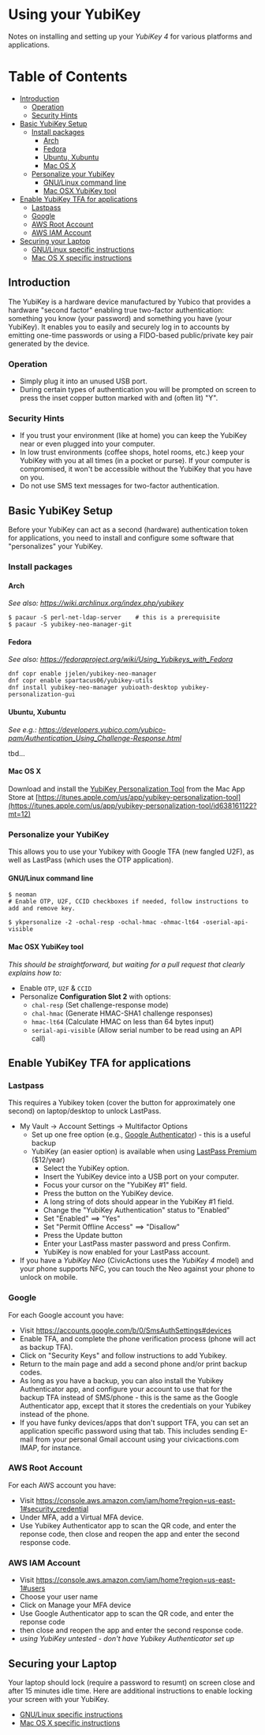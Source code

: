 # Using your YubiKey

Notes on installing and setting up your *YubiKey 4* for various platforms and applications.

Table of Contents
=================

* [Introduction](#introduction)
  * [Operation](#operation)
  * [Security Hints](#security-hints)
* [Basic YubiKey Setup](#basic-yubikey-setup)
  * [Install packages](#install-packages)
	* [Arch](#arch)
	* [Fedora](#fedora)
	* [Ubuntu, Xubuntu](#ubuntu-xubuntu)
	* [Mac OS X](#mac-os-x)
  * [Personalize your YubiKey](#personalize-your-yubikey)
	* [GNU/Linux command line](#gnulinux-command-line)
	* [Mac OSX YubiKey tool](#mac-osx-yubikey-tool)
* [Enable YubiKey TFA for applications](#enable-yubikey-tfa-for-applications)
  * [Lastpass](#lastpass)
  * [Google](#google)
  * [AWS Root Account](#aws-root-account)
  * [AWS IAM Account](#aws-iam-account)
* [Securing your Laptop](#securing-your-laptop)
  * [GNU/Linux specific instructions](linux.md)
  * [Mac OS X specific instructions](macosx.md)
  
## Introduction

The YubiKey is a hardware device manufactured by Yubico that provides a hardware "second factor" enabling true two-factor authentication: something you know (your password) and something you have (your YubiKey). It enables you to easily and securely log in to accounts by emitting one-time passwords or using a FIDO-based public/private key pair generated by the device.

### Operation
- Simply plug it into an unused USB port.
- During certain types of authentication you will be prompted on screen to press the inset copper button marked with and (often lit) "Y".

### Security Hints
- If you trust your environment (like at home) you can keep the YubiKey near or even plugged into your computer.
- In low trust environments (coffee shops, hotel rooms, etc.) keep your YubiKey with you at all times (in a pocket or purse). If your computer is compromised, it won't be accessible without the YubiKey that you have on you.
- Do not use SMS text messages for two-factor authentication.

## Basic YubiKey Setup
Before your YubiKey can act as a second (hardware) authentication token for applications, you need to install and configure some software that "personalizes" your YubiKey. 

### Install packages
#### Arch
_See also: https://wiki.archlinux.org/index.php/yubikey_
```
$ pacaur -S perl-net-ldap-server    # this is a prerequisite
$ pacaur -S yubikey-neo-manager-git
```

#### Fedora
_See also: https://fedoraproject.org/wiki/Using_Yubikeys_with_Fedora_
```
dnf copr enable jjelen/yubikey-neo-manager 
dnf copr enable spartacus06/yubikey-utils 
dnf install yubikey-neo-manager yubioath-desktop yubikey-personalization-gui
```

#### Ubuntu, Xubuntu
_See e.g.: https://developers.yubico.com/yubico-pam/Authentication_Using_Challenge-Response.html_

tbd...

#### Mac OS X
Download and install the [YubiKey Personalization Tool](https://itunes.apple.com/us/app/yubikey-personalization-tool/id638161122?mt=12) from the Mac App Store at [https://itunes.apple.com/us/app/yubikey-personalization-tool](https://itunes.apple.com/us/app/yubikey-personalization-tool/id638161122?mt=12)

### Personalize your YubiKey
This allows you to use your Yubikey with Google TFA (new fangled U2F), as well as LastPass (which uses the OTP application).

#### GNU/Linux command line
```
$ neoman
# Enable OTP, U2F, CCID checkboxes if needed, follow instructions to add and remove key.

​$ ykpersonalize -2 -ochal-resp -ochal-hmac -ohmac-lt64 -oserial-api-visible
```

#### Mac OSX YubiKey tool
_This should be straightforward, but waiting for a pull request that clearly explains how to:_

- Enable `OTP`, `U2F` & `CCID`
- Personalize **Configuration Slot 2** with options:
  - `chal-resp` (Set challenge-response mode)
  - `chal-hmac` (Generate HMAC-SHA1 challenge responses)
  - `hmac-lt64` (Calculate HMAC on less than 64 bytes input)
  - `serial-api-visible` (Allow serial number to be read using an API call)

## Enable YubiKey TFA for applications

### Lastpass
This requires a Yubikey token (cover the button for approximately one second) on laptop/desktop to unlock LastPass.
- My Vault -> Account Settings -> Multifactor Options
  - Set up one free option (e.g., [Google Authenticator](https://support.google.com/accounts/answer/1066447?hl=en)) - this is a useful backup
  - YubiKey (an easier option) is available when using [LastPass Premium](https://lastpass.com/yubico/) ($12/year)
    - Select the YubiKey option.
    - Insert the YubiKey device into a USB port on your computer.
    - Focus your cursor on the "YubiKey #1" field.
    - Press the button on the YubiKey device.
    - A long string of dots should appear in the YubiKey #1 field.
    - Change the "YubiKey Authentication" status to "Enabled"
    - Set "Enabled" ==> "Yes"
    - Set "Permit Offline Access" ==> "Disallow"
	- Press the Update button
    - Enter your LastPass master password and press Confirm.
    - YubiKey is now enabled for your LastPass account.
- If you have a *YubiKey Neo* (CivicActions uses the *YubiKey 4* model) and your phone supports NFC, you can touch the Neo against your phone to unlock on mobile.

### Google
For each Google account you have:
- Visit https://accounts.google.com/b/0/SmsAuthSettings#devices
- Enable TFA, and complete the phone verification process (phone will act as backup TFA).
- Click on "Security Keys" and follow instructions to add Yubikey.
- Return to the main page and add a second phone and/or print backup codes.
- As long as you have a backup, you can also install the Yubikey Authenticator app, and configure your account to use that for the backup TFA instead of SMS/phone - this is the same as the Google Authenticator app, except that it stores the credentials on your Yubikey instead of the phone.
- If you have funky devices/apps that don't support TFA, you can set an application specific password using that tab. This includes sending E-mail from your personal Gmail account using your civicactions.com IMAP, for instance.

### AWS Root Account
For each AWS account you have:
- Visit https://console.aws.amazon.com/iam/home?region=us-east-1#security_credential
- Under MFA, add a Virtual MFA device.
- Use Yubikey Authenticator app to scan the QR code, and enter the reponse code, then close and reopen the app and enter the second response code.

### AWS IAM Account
- Visit https://console.aws.amazon.com/iam/home?region=us-east-1#users
- Choose your user name
- Click on Manage your MFA device
- Use Google Authenticator app to scan the QR code, and enter the reponse code
- then close and reopen the app and enter the second response code.
- _using YubiKey untested - don't have Yubikey Authenticator set up_

## Securing your Laptop
Your laptop should lock (require a password to resumt) on screen close and after 15 minutes idle time. Here are additional instructions to enable locking your screen with your YubiKey.
- [GNU/Linux specific instructions](linux.md)
- [Mac OS X specific instructions](macosx.md)
